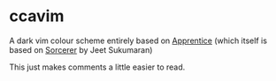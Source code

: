 # ccavim

A dark vim colour scheme entirely based on [Apprentice](https://github.com/romainl/Apprentice) (which itself is based on [Sorcerer](http://www.vim.org/scripts/script.php?script_id=3299) by Jeet Sukumaran)

This just makes comments a little easier to read.
